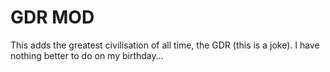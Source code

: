 # GDR MOD

This adds the greatest civilisation of all time, the GDR (this is a joke). I have nothing better to do on my birthday...
